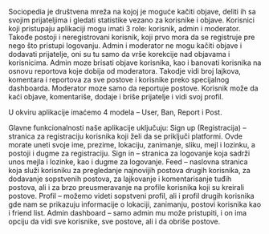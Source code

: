 Sociopedia je društvena mreža na kojoj je moguće kačiti objave, deliti ih sa svojim prijateljima i gledati statistike vezano za korisnike i objave. 
Korisnici koji pristupaju aplikaciji mogu imati 3 role: korisnik, admin i moderator. Takođe postoji i neregistrovani korisnik, koji prvo mora da se registruje pre nego što pristupi logovanju. Admin i moderator ne mogu kačiti objave i dodavati prijatelje, oni su tu samo da vrše korekcije nad objavama i korisnicima. Admin moze brisati objave korisnika, kao i banovati korisnika na osnovu reportova koje dobija od moderatora. Takodje vidi broj lajkova, komentara i reportova za sve postove i korisnike preko specijalnog dashboarda. Moderator moze samo da reportuje postove. Korisnik može da kaći objave, komentariše, dodaje i briše prijatelje i vidi svoj profil.

U okviru aplikacije imaćemo 4 modela – User, Ban, Report i Post.


Glavne funkcionalnosti naše aplikacije uključuju: 
Sign up (Registracija) – stranica za registraciju korisnika koji želi da se priključi platformi. Ovde morate uneti svoje ime, prezime, lokaciju, zanimanje, sliku, mejl i lozinku, a postoji i dugme za registraciju.
Sign in – stranica za logovanje koja sadrži unos mejla i lozinke, kao i dugme za logovanje.
Feed – naslovna stranica koja služi korisniku za pregledanje najnovijih postova drugih korisnika, za dodavanje sopstvenih postova, za lajkovanje i komentarisanje tuđih postova, ali i za brzo preusmeravanje na profile korisnika koji su kreirali postove.
Profil – možemo videti sopstveni profil, ali i profil drugih korisnika gde nam se prikazuju informacije o lokaciji, zanimanju, postovi korisnika kao i friend list.
Admin dashboard – samo admin mu može pristupiti, i on ima opciju da vidi sve korisnike, sve postove, ali i da obriše postove.
